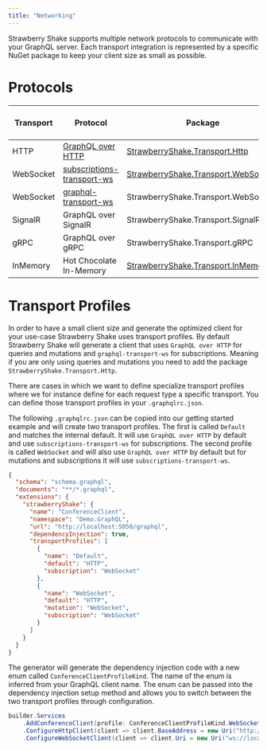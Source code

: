 ```yaml
---
title: "Networking"
---
```


Strawberry Shake supports multiple network protocols to communicate with your GraphQL server. Each transport integration is represented by a specific NuGet package to keep your client size as small as possible.

# Protocols

| Transport | Protocol                                                                                                          | Package                                                                                                     | Strawberry Shake Version |
| --------- | ----------------------------------------------------------------------------------------------------------------- | ----------------------------------------------------------------------------------------------------------- | ------------------------ |
| HTTP      | [GraphQL over HTTP](https://github.com/michaelstaib/graphql-over-http)                                            | [StrawberryShake.Transport.Http](https://www.nuget.org/packages/StrawberryShake.Transport.Http)             | 11.1                     |
| WebSocket | [subscriptions-transport-ws](https://github.com/apollographql/subscriptions-transport-ws/blob/master/PROTOCOL.md) | [StrawberryShake.Transport.WebSockets](https://www.nuget.org/packages/StrawberryShake.Transport.WebSockets) | 11.1                     |
| WebSocket | [graphql-transport-ws](https://github.com/graphql/graphql-over-http/pull/140)                                     | StrawberryShake.Transport.WebSockets                                                                        | 12.0                     |
| SignalR   | GraphQL over SignalR                                                                                              | StrawberryShake.Transport.SignalR                                                                           | 12.0                     |
| gRPC      | GraphQL over gRPC                                                                                                 | StrawberryShake.Transport.gRPC                                                                              | 12.0                     |
| InMemory  | Hot Chocolate In-Memory                                                                                           | [StrawberryShake.Transport.InMemory](https://www.nuget.org/packages/StrawberryShake.Transport.InMemory)     | 11.1                     |

# Transport Profiles

In order to have a small client size and generate the optimized client for your use-case Strawberry Shake uses transport profiles. By default Strawberry Shake will generate a client that uses `GraphQL over HTTP` for queries and mutations and `graphql-transport-ws` for subscriptions. Meaning if you are only using queries and mutations you need to add the package `StrawberryShake.Transport.Http`.

There are cases in which we want to define specialize transport profiles where we for instance define for each request type a specific transport. You can define those transport profiles in your `.graphqlrc.json`.

The following `.graphqlrc.json` can be copied into our getting started example and will create two transport profiles. The first is called `Default` and matches the internal default. It will use `GraphQL over HTTP` by default and use `subscriptions-transport-ws` for subscriptions. The second profile is called `WebSocket` and will also use `GraphQL over HTTP` by default but for mutations and subscriptions it will use `subscriptions-transport-ws`.

```json
{
  "schema": "schema.graphql",
  "documents": "**/*.graphql",
  "extensions": {
    "strawberryShake": {
      "name": "ConferenceClient",
      "namespace": "Demo.GraphQL",
      "url": "http://localhost:5050/graphql",
      "dependencyInjection": true,
      "transportProfiles": [
        {
          "name": "Default",
          "default": "HTTP",
          "subscription": "WebSocket"
        },
        {
          "name": "WebSocket",
          "default": "HTTP",
          "mutation": "WebSocket",
          "subscription": "WebSocket"
        }
      ]
    }
  }
}
```

The generator will generate the dependency injection code with a new enum called `ConferenceClientProfileKind`. The name of the enum is inferred from your GraphQL client name. The enum can be passed into the dependency injection setup method and allows you to switch between the two transport profiles through configuration.

```csharp
builder.Services
    .AddConferenceClient(profile: ConferenceClientProfileKind.WebSocket)
    .ConfigureHttpClient(client => client.BaseAddress = new Uri("http://localhost:5050/graphql"))
    .ConfigureWebSocketClient(client => client.Uri = new Uri("ws://localhost:5050/graphql"));
```
